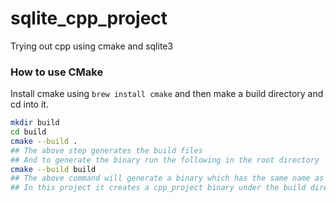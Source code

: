 # sqlite_cpp_project

Trying out cpp using cmake and sqlite3

### How to use CMake
Install cmake using  `brew install cmake` and then make a build directory and cd into it. 

```bash
mkdir build
cd build
cmake --build .
## The above step generates the build files
## And to generate the binary run the following in the root directory
cmake --build build
## The above command will generate a binary which has the same name as the executable defined in CMakeLists.txt
## In this project it creates a cpp_project binary under the build directory
```
